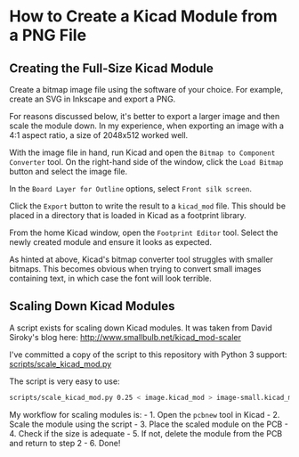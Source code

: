 # How to Create a Kicad Module from a PNG File

## Creating the Full-Size Kicad Module

Create a bitmap image file using the software of your choice. For example,
create an SVG in Inkscape and export a PNG.

For reasons discussed below, it's better to export a larger image and then
scale the module down. In my experience, when exporting an image with a 4:1
aspect ratio, a size of 2048x512 worked well.

With the image file in hand, run Kicad and open the `Bitmap to Component
Converter` tool. On the right-hand side of the window, click the `Load Bitmap`
button and select the image file.

In the `Board Layer for Outline` options, select `Front silk screen`.

Click the `Export` button to write the result to a `kicad_mod` file. This
should be placed in a directory that is loaded in Kicad as a footprint library.

From the home Kicad window, open the `Footprint Editor` tool. Select the newly
created module and ensure it looks as expected.

As hinted at above, Kicad's bitmap converter tool struggles with smaller
bitmaps. This becomes obvious when trying to convert small images containing
text, in which case the font will look terrible.

## Scaling Down Kicad Modules

A script exists for scaling down Kicad modules. It was taken from David
Siroky's blog here:
http://www.smallbulb.net/kicad_mod-scaler

I've committed a copy of the script to this repository with Python 3 support:
[scripts/scale_kicad_mod.py](../scripts/scale_kicad_mod.py)

The script is very easy to use:
```bash
scripts/scale_kicad_mod.py 0.25 < image.kicad_mod > image-small.kicad_mod
```

My workflow for scaling modules is:
    - 1. Open the `pcbnew` tool in Kicad
    - 2. Scale the module using the script
    - 3. Place the scaled module on the PCB
    - 4. Check if the size is adequate
        - 5. If not, delete the module from the PCB and return to step 2
    - 6. Done!
